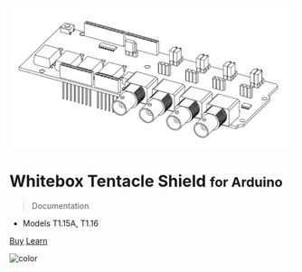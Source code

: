 ![logo](_media/tentacle_t1.png)

# Whitebox Tentacle Shield <small>for Arduino</small>

> Documentation

* Models T1.15A, T1.16

[Buy](https://www.whiteboxes.ch/shop/tentacle/)
[Learn](#whitebox-labs-tentacle-shield-for-arduino)


<!-- background image -->

<!-- ![](_media/tentacle_t1.png) -->

<!-- background color -->

![color](#f0f0f0)
